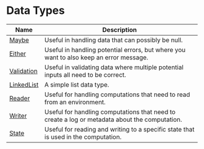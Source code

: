 # Data Types

| Name       | Description |
| ---------- | ----------- |
| [Maybe](DataTypes/Maybe.md) | Useful in handling data that can possibly be null. |
| [Either](DataTypes/Either.md) | Useful in handling potential errors, but where you want to also keep an error message. |
| [Validation](DataTypes/Validation.md) | Useful in validating data where multiple potential inputs all need to be correct. |
| [LinkedList](DataTypes/LinkedList.md) | A simple list data type. |
| [Reader](DataTypes/Reader.md) | Useful for handling computations that need to read from an environment. |
| [Writer](DataTypes/Writer.md)| Useful for handling computations that need to create a log or metadata about the computation. |
| [State](DataTypes/State.md)| Useful for reading and writing to a specific state that is used in the computation. |

